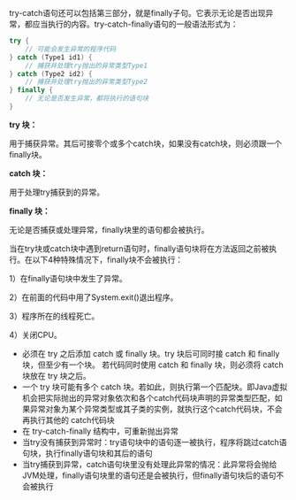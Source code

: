 try-catch语句还可以包括第三部分，就是finally子句。它表示无论是否出现异常，都应当执行的内容。try-catch-finally语句的一般语法形式为：

```java
try {  
    // 可能会发生异常的程序代码  
} catch (Type1 id1) {  
    // 捕获并处理try抛出的异常类型Type1  
} catch (Type2 id2) {  
    // 捕获并处理try抛出的异常类型Type2  
} finally {  
    // 无论是否发生异常，都将执行的语句块  
} 
```

**try 块：**

用于捕获异常。其后可接零个或多个catch块，如果没有catch块，则必须跟一个finally块。

**catch 块：**

用于处理try捕获到的异常。

**finally 块：**

无论是否捕获或处理异常，finally块里的语句都会被执行。

当在try块或catch块中遇到return语句时，finally语句块将在方法返回之前被执行。在以下4种特殊情况下，finally块不会被执行：

1）在finally语句块中发生了异常。

2）在前面的代码中用了System.exit\(\)退出程序。

3）程序所在的线程死亡。

4）关闭CPU。



* 必须在 try 之后添加 catch 或 finally 块。try 块后可同时接 catch 和 finally 块，但至少有一个块。  若代码同时使用 catch 和 finally 块，则必须将 catch 块放在 try 块之后。
*  一个 try 块可能有多个 catch 块。若如此，则执行第一个匹配块。即Java虚拟机会把实际抛出的异常对象依次和各个catch代码块声明的异常类型匹配，如果异常对象为某个异常类型或其子类的实例，就执行这个catch代码块，不会再执行其他的 catch代码块
* 在 try-catch-finally 结构中，可重新抛出异常
* 当try没有捕获到异常时：try语句块中的语句逐一被执行，程序将跳过catch语句块，执行finally语句块和其后的语句
* 当try捕获到异常，catch语句块里没有处理此异常的情况：此异常将会抛给JVM处理，finally语句块里的语句还是会被执行，但finally语句块后的语句不会被执行



